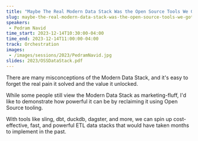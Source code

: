 ```yaml
---
title: "Maybe The Real Modern Data Stack Was the Open Source Tools We Got Along The Way"
slug: maybe-the-real-modern-data-stack-was-the-open-source-tools-we-got-along-the-way
speakers:
 - Pedram Navid
time_start: 2023-12-14T10:30:00-04:00
time_end: 2023-12-14T11:00:00-04:00
track: Orchestration
images:
 - /images/sessions/2023/PedramNavid.jpg
slides: 2023/OSSDataStack.pdf
---
```


There are many misconceptions of the Modern Data Stack, and it's easy to forget the real pain it solved and the value it unlocked. 
  
While some people still view the Modern Data Stack as marketing-fluff, I'd like to demonstrate how powerful it can be by reclaiming it using Open Source tooling.  
 
With tools like sling, dbt, duckdb, dagster, and more, we can spin up cost-effective, fast, and powerful ETL data stacks that would have taken months to implement in the past.